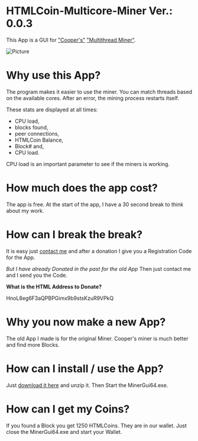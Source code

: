 # HTMLCoin-Multicore-Miner Ver.: 0.0.3

This App is a GUI for ["Cooper's"](https://t.me/astarzo) ["Multithread Miner"](https://github.com/kerastinell/HTMLCOIN/releases/tag/v2.0.1.0-mt).

![Picture](http://nwa.marcusberger.de/Miner.jpg)

# Why use this App?

The program makes it easier to use the miner.
You can match threads based on the available cores.
After an error, the mining process restarts itself.

These stats are displayed at all times:
* CPU load,
* blocks found,
* peer connections,
* HTMLCoin Balance, 
* Block# and,
* CPU load. 

CPU load is an important parameter to see if the miners is working.

# How much does the app cost?

The app is free. At the start of the app, I have a 30 second break to think about my work.

# How can I break the break?

It is easy just [contact me](mailto:bmp@gmx.de) and after a donation I give you a Registration Code for the App.

*But I have already Donated in the past for the old App*
Then just contact me and I send you the Code.

**What is the HTML Address to Donate?**

HnoL8eg6F3aQPBPGimx9b9stsKzuR9VPkQ

# Why you now make a new App?

The old App I made is for the original Miner.
Cooper's miner is much better and find more Blocks.

# How can I install / use the App?

Just [download it here](https://github.com/BMP0007/HTMLCoin-Multicore-Miner/raw/master/MinerGui64.zip) and unzip it.
Then Start the MinerGui64.exe.

# How can I get my Coins?

If you found a Block you get 1250 HTMLCoins. They are in our wallet. Just close the MinerGui64.exe and start your Wallet. 
